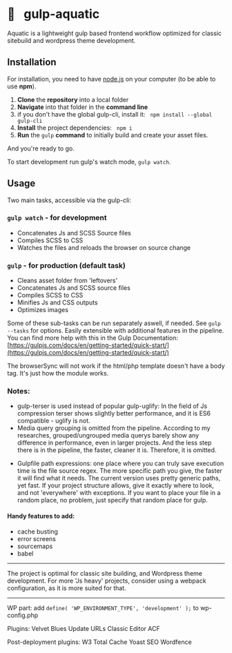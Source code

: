 # 🌊 &nbsp;&nbsp;gulp-aquatic

Aquatic is a lightweight gulp based frontend workflow optimized for classic sitebuild and wordpress theme development.


## Installation

For installation, you need to have [node.js](https://nodejs.org/en/) on your computer (to be able to use **npm**).

1. **Clone** the **repository** into a local folder
2. **Navigate** into that folder in the **command line**
2. if you don't have the global gulp-cli, install it:&nbsp;&nbsp; `npm install --global gulp-cli`
3. **Install** the project dependencies:&nbsp;&nbsp; `npm i`
4. **Run** the `gulp` **command** to initially build and create your asset files.

And you're ready to go. 

To start development run gulp's watch mode, `gulp watch`.

## Usage
Two main tasks, accessible via the gulp-cli:

### `gulp watch` - for development

* Concatenates Js and SCSS Source files
* Compiles SCSS to CSS
* Watches the files and reloads the browser on source change

### `gulp` - for production (default task)

* Cleans asset folder from 'leftovers'
* Concatenates Js and SCSS source files
* Compiles SCSS to CSS
* Minifies Js and CSS outputs
* Optimizes images

Some of these sub-tasks can be run separately aswell, if needed. See `gulp --tasks` for options. Easily extensible with additional features in the pipeline. You can find more help with this in the Gulp Documentation: [https://gulpjs.com/docs/en/getting-started/quick-start/](https://gulpjs.com/docs/en/getting-started/quick-start/)

The browserSync will not work if the html/php template doesn't have a body tag. It's just how the module works.

### Notes:
- gulp-terser is used instead of popular gulp-uglify: In the field of Js compression terser shows slightly better performance, and it is ES6 compatible - uglify is not.
- Media query grouping is omitted from the pipeline. According to my researches, grouped/ungrouped media querys barely show any difference in performance, even in larger projects. And the less step there is in the pipeline, the faster, cleaner it is. Therefore, it is omitted.
<!-- 
Choosing BrowserSync over Livereload: It is not constrained to a single device, it works across desktop and mobile devices at the same time. It will update code changes, synchronize scroll positions and form inputs automatically across all browsers and devices. Also it doesn't need a browser plugin.
More: [https://www.slant.co/versus/5065/5066/~livereload_vs_browsersync](https://www.slant.co/versus/5065/5066/~livereload_vs_browsersync)
-->
- Gulpfile path expressions: one place where you can truly save execution time is the file source regex. The more specific path you give, the faster it will find what it needs. The current version uses pretty generic paths, yet fast. If your project structure allows, give it exactly where to look, and not 'everywhere' with exceptions. If you want to place your file in a random place, no problem, just specify that random place for gulp.

#### Handy features to add:
- cache busting
- error screens
- sourcemaps
- babel

***

The project is optimal for classic site building, and Wordpress theme development. For more 'Js heavy' projects, consider using a webpack configuration, as it is more suited for that.






***

WP part:
add `define( 'WP_ENVIRONMENT_TYPE', 'development' );` to wp-config.php

Plugins:
Velvet Blues Update URLs
Classic Editor
ACF

Post-deployment plugins:
W3 Total Cache
Yoast SEO
Wordfence
